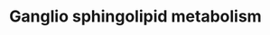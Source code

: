 ---
annotations:
- id: PW:0000197
  parent: classic metabolic pathway
  type: Pathway Ontology
  value: sphingolipid metabolic pathway
- id: PW:0000164
  parent: classic metabolic pathway
  type: Pathway Ontology
  value: ganglioside metabolic pathway
- id: PW:0000162
  parent: classic metabolic pathway
  type: Pathway Ontology
  value: sphingolipid biosynthetic pathway
authors:
- MaintBot
- Khanspers
- Michiel
- AlexanderPico
- Egonw
- Mkutmon
- Zari
- DeSl
- Eweitz
description: Sphingolipids are metabolites used to make cell-cell and cell-substratum
  interactions possible. This pathway describes how they are synthesized.
last-edited: 2021-05-21
organisms:
- Homo sapiens
redirect_from:
- /index.php/Pathway:WP1423
- /instance/WP1423
- /instance/WP1423_rr124472
revision: r124472
schema-jsonld:
- '@context': https://schema.org/
  '@id': https://wikipathways.github.io/pathways/WP1423.html
  '@type': Dataset
  creator:
    '@type': Organization
    name: WikiPathways
  description: Sphingolipids are metabolites used to make cell-cell and cell-substratum
    interactions possible. This pathway describes how they are synthesized.
  keywords:
  - A3GALT2
  - B3GAL
  - B3GALT4
  - B4GALNT1
  - FUT1
  - Fuc-GD1b
  - Fuc-GM1
  - GA1
  - GA2
  - GD1A
  - GD1a
  - GD1aA
  - GD1b
  - GD1c
  - GD2
  - GD3
  - GM1a
  - GM1b
  - GM2
  - GM3
  - GM3 Synthase
  - GP1c
  - GQ1bA
  - GQ1c
  - GT1a
  - GT1aA
  - GT1b
  - GT1c
  - GT2
  - GT3
  - Gal-GD1b
  - GalNAc-GD1a
  - GalNAc-GM1
  - GalNAc-GM1b
  - LacCer
  - O-AcetylT
  - O-Acetylated GD3
  - O-Acetylated GT3
  - ST3GAL1
  - ST3GAL2
  - ST3GAL5
  - ST6GALNAC6
  - ST8SIA1
  - ST8SIA3
  - ST8SIA5
  - ST8Sia1
  license: CC0
  name: Ganglio sphingolipid metabolism
seo: CreativeWork
title: Ganglio sphingolipid metabolism
wpid: WP1423
---